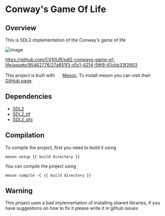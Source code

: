 # Conway's Game Of Life

## Overview

This is SDL2 implementation of the Conway's game of life

![image](https://github.com/C010UR/sdl2-conways-game-of-life/assets/95462776/e9896ef7-bf68-46e3-be99-48167885a880)

https://github.com/C010UR/sdl2-conways-game-of-life/assets/95462776/27a651f3-d1c1-4214-99f8-61cbb33f2903

This project is built with
<img src="https://mesonbuild.com/assets/images/meson_logo.png" height="16px">
[Meson](https://mesonbuild.com/). To install meson you can visit their [GitHub page](https://github.com/mesonbuild/meson/tree/master/docs).

## Dependencies

- [SDL2](https://github.com/libsdl-org/SDL)
- [SDL2_ttf](https://github.com/libsdl-org/SDL_ttf)
- [SDL2_gfx](https://github.com/mupfdev/SDL2_gfx)

## Compilation

To compile the project, first you need to build it using

```console
meson setup {{ build directory }}
```

You can compile the project using

```console
meson compile -C {{ build directory }}
```

## Warning

This project uses a bad implementation of installing shared libraries, if you have suggestions on how to fix it please write it in github issues
